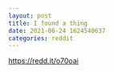 ```yaml
--- 
layout: post 
title: I found a thing 
date: 2021-06-24 1624540637 
categories: reddit 
--- 
```

https://redd.it/o70oai